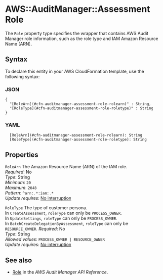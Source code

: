 # AWS::AuditManager::Assessment Role<a name="aws-properties-auditmanager-assessment-role"></a>

 The `Role` property type specifies the wrapper that contains AWS Audit Manager role information, such as the role type and IAM Amazon Resource Name \(ARN\)\. 

## Syntax<a name="aws-properties-auditmanager-assessment-role-syntax"></a>

To declare this entity in your AWS CloudFormation template, use the following syntax:

### JSON<a name="aws-properties-auditmanager-assessment-role-syntax.json"></a>

```
{
  "[RoleArn](#cfn-auditmanager-assessment-role-rolearn)" : String,
  "[RoleType](#cfn-auditmanager-assessment-role-roletype)" : String
}
```

### YAML<a name="aws-properties-auditmanager-assessment-role-syntax.yaml"></a>

```
  [RoleArn](#cfn-auditmanager-assessment-role-rolearn): String
  [RoleType](#cfn-auditmanager-assessment-role-roletype): String
```

## Properties<a name="aws-properties-auditmanager-assessment-role-properties"></a>

`RoleArn`  <a name="cfn-auditmanager-assessment-role-rolearn"></a>
 The Amazon Resource Name \(ARN\) of the IAM role\.   
*Required*: No  
*Type*: String  
*Minimum*: `20`  
*Maximum*: `2048`  
*Pattern*: `^arn:.*:iam:.*`  
*Update requires*: [No interruption](https://docs.aws.amazon.com/AWSCloudFormation/latest/UserGuide/using-cfn-updating-stacks-update-behaviors.html#update-no-interrupt)

`RoleType`  <a name="cfn-auditmanager-assessment-role-roletype"></a>
 The type of customer persona\.   
In `CreateAssessment`, `roleType` can only be `PROCESS_OWNER`\.   
In `UpdateSettings`, `roleType` can only be `PROCESS_OWNER`\.  
In `BatchCreateDelegationByAssessment`, `roleType` can only be `RESOURCE_OWNER`\.
*Required*: No  
*Type*: String  
*Allowed values*: `PROCESS_OWNER | RESOURCE_OWNER`  
*Update requires*: [No interruption](https://docs.aws.amazon.com/AWSCloudFormation/latest/UserGuide/using-cfn-updating-stacks-update-behaviors.html#update-no-interrupt)

## See also<a name="aws-properties-auditmanager-assessment-role--seealso"></a>
+ [Role](https://docs.aws.amazon.com/audit-manager/latest/APIReference/API_Role.html) in the *AWS Audit Manager API Reference*\.


